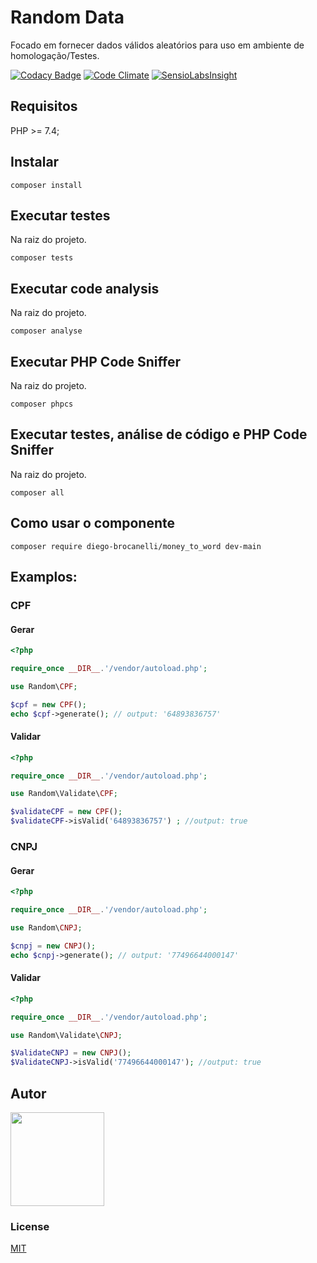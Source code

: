 # Random Data 
Focado em fornecer dados válidos aleatórios para uso em ambiente de homologação/Testes.

[![Codacy Badge](https://api.codacy.com/project/badge/Grade/2049798bf7324d2797a9f3b1927a1158)](https://www.codacy.com/app/Diego-Brocanelli/randomData?utm_source=github.com&amp;utm_medium=referral&amp;utm_content=Diego-Brocanelli/randomData&amp;utm_campaign=Badge_Grade)
[![Code Climate](https://codeclimate.com/github/Diego-Brocanelli/randomData/badges/gpa.svg)](https://codeclimate.com/github/Diego-Brocanelli/randomData)
[![SensioLabsInsight](https://insight.sensiolabs.com/projects/398667a1-51b0-42e2-92b5-5de351897851/small.png)](https://insight.sensiolabs.com/projects/398667a1-51b0-42e2-92b5-5de351897851)

## Requisitos

PHP >= 7.4;

## Instalar

```
composer install
```

## Executar testes

Na raiz do projeto.

```
composer tests
```

## Executar code analysis

Na raiz do projeto.

```
composer analyse
```

## Executar PHP Code Sniffer

Na raiz do projeto.

```
composer phpcs
```

## Executar testes, análise de código e PHP Code Sniffer

Na raiz do projeto.

```
composer all
```

## Como usar o componente

```
composer require diego-brocanelli/money_to_word dev-main
```

## Examplos:

### CPF

#### Gerar

```php
<?php

require_once __DIR__.'/vendor/autoload.php';

use Random\CPF;

$cpf = new CPF();
echo $cpf->generate(); // output: '64893836757'
```
#### Validar

```php
<?php

require_once __DIR__.'/vendor/autoload.php';

use Random\Validate\CPF;

$validateCPF = new CPF();
$validateCPF->isValid('64893836757') ; //output: true
```

### CNPJ

#### Gerar

```php
<?php

require_once __DIR__.'/vendor/autoload.php';

use Random\CNPJ;

$cnpj = new CNPJ();
echo $cnpj->generate(); // output: '77496644000147'
```

#### Validar

```php
<?php

require_once __DIR__.'/vendor/autoload.php';

use Random\Validate\CNPJ;

$ValidateCNPJ = new CNPJ();
$ValidateCNPJ->isValid('77496644000147'); //output: true
```
## Autor

<a href="https://www.diegobrocanelli.com.br/">
<img src="https://avatars2.githubusercontent.com/u/4108889?s=460&v=4" width="150px">
</a>

### License
[MIT](LICENSE)
